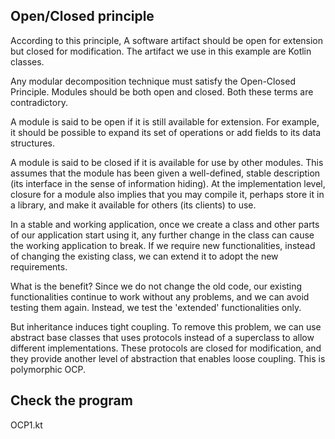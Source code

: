 Open/Closed principle
----------------------

According to this principle, A software artifact should be open for extension but closed for modification.
The artifact we use in this example are Kotlin classes.

Any modular decomposition technique must satisfy the Open-Closed Principle. Modules should be both open and closed.
Both these terms are contradictory.

A module is said to be open if it is still available for extension.
For example, it should be possible to expand its set of operations or add fields to its data structures.

A module is said to be closed if it is available for use by other modules. 
This assumes that the module has been given a well-defined, stable description (its interface in the sense of information hiding). 
At the implementation level, closure for a module also implies that you may compile it, perhaps store it in a library, and make it available for others (its clients) to use.

In a stable and working application, once we create a class and other parts of our application start using it, 
any further change in the class can cause the working application to break. 
If we require new functionalities, instead of changing the existing class, we can extend it to adopt the new requirements.

What is the benefit? Since we do not change the old code, our existing functionalities continue to work without any problems,
and we can avoid testing them again. Instead, we test the 'extended' functionalities only.

But inheritance induces tight coupling. To remove this problem, we can use abstract base classes that uses protocols instead of a superclass to allow different 
implementations. These protocols are closed for modification, and they provide another level of abstraction that enables loose coupling.
This is polymorphic OCP.

Check the program 
----------------
OCP1.kt



